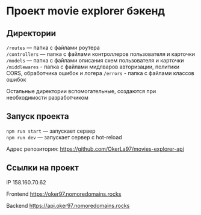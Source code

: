 # Проект movie explorer бэкенд


## Директории

`/routes` — папка с файлами роутера  
`/controllers` — папка с файлами контроллеров пользователя и карточки   
`/models` — папка с файлами описания схем пользователя и карточки
`/middlewares` - папка с файлами мидлваров авторизации, политики CORS, обработчика ошибок и логера
`/errors` - папка с файлами классов ошибок
  
Остальные директории вспомогательные, создаются при необходимости разработчиком

## Запуск проекта

`npm run start` — запускает сервер   
`npm run dev` — запускает сервер с hot-reload

Адрес репозитория: https://github.com/OkerLa97/movies-explorer-api

## Ссылки на проект

IP 158.160.70.62

Frontend https://oker97.nomoredomains.rocks

Backend https://api.oker97.nomoredomains.rocks
